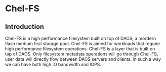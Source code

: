 # Chel-FS

## Introduction

Chel-FS is a high performance filesystem built on top of DAOS, a mordern flash medium first storage pool. Chel-FS is aimed for workloads that require high performance filesystem operations. Chel-FS is a layer that is built on top of DAOS. Only filesystem metadata operations will go through Chel-FS, user data will directly flow between DAOS servers and clients. In such a way we can have both high IO bandwidth and IOPS.

